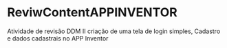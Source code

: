# ReviwContentAPPINVENTOR
Atividade de revisão DDM II criação de uma tela de login simples, Cadastro e dados cadastrais no APP Inventor

